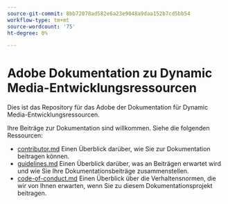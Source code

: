 ```yaml
---
source-git-commit: 8bb72078ad582e6a23e9048a9daa152b7cd5bb54
workflow-type: tm+mt
source-wordcount: '75'
ht-degree: 0%

---
```

# Adobe Dokumentation zu Dynamic Media-Entwicklungsressourcen

Dies ist das Repository für das Adobe der Dokumentation für Dynamic Media-Entwicklungsressourcen.

Ihre Beiträge zur Dokumentation sind willkommen. Siehe die folgenden Ressourcen:

* [contributor.md](contributing.md) Einen Überblick darüber, wie Sie zur Dokumentation beitragen können.
* [guidelines.md](guidelines.md) Einen Überblick darüber, was an Beiträgen erwartet wird und wie Sie Ihre Dokumentationsbeiträge zusammenstellen.
* [code-of-conduct.md](code-of-conduct.md) Einen Überblick über die Verhaltensnormen, die wir von Ihnen erwarten, wenn Sie zu diesem Dokumentationsprojekt beitragen.
